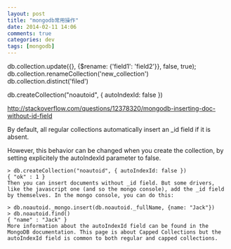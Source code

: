 ```yaml
---
layout: post
title: "mongodb常用操作"
date: 2014-02-11 14:06
comments: true
categories: dev
tags: [mongodb]
---
```


db.collection.update({}, {$rename: {'field1': 'field2'}}, false, true);
db.collection.renameCollection('new_collection')
db.collection.distinct('filed')

db.createCollection("noautoid", { autoIndexId: false })


http://stackoverflow.com/questions/12378320/mongodb-inserting-doc-without-id-field

By default, all regular collections automatically insert an _id field if it is absent.

However, this behavior can be changed when you create the collection, by setting explicitely the autoIndexId parameter to false.

```
> db.createCollection("noautoid", { autoIndexId: false })
{ "ok" : 1 }
Then you can insert documents without _id field. But some drivers, like the javascript one (and so the mongo console), add the _id field by themselves. In the mongo console, you can do this:

> db.noautoid._mongo.insert(db.noautoid._fullName, {name: "Jack"})
> db.noautoid.find()
{ "name" : "Jack" }
More information about the autoIndexId field can be found in the MongoDB documentation. This page is about Capped Collections but the autoIndexId field is common to both regular and capped collections.
```